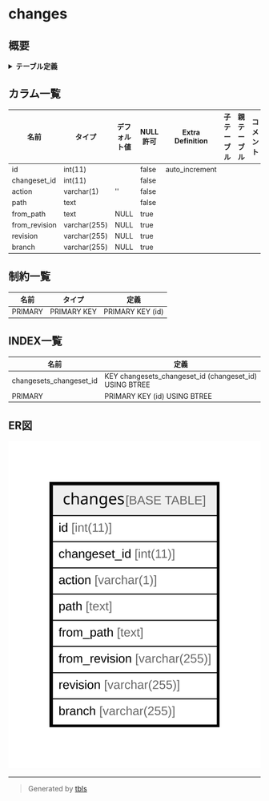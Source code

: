 # changes

## 概要

<details>
<summary><strong>テーブル定義</strong></summary>

```sql
CREATE TABLE `changes` (
  `id` int(11) NOT NULL AUTO_INCREMENT,
  `changeset_id` int(11) NOT NULL,
  `action` varchar(1) NOT NULL DEFAULT '',
  `path` text NOT NULL,
  `from_path` text DEFAULT NULL,
  `from_revision` varchar(255) DEFAULT NULL,
  `revision` varchar(255) DEFAULT NULL,
  `branch` varchar(255) DEFAULT NULL,
  PRIMARY KEY (`id`),
  KEY `changesets_changeset_id` (`changeset_id`)
) ENGINE=InnoDB DEFAULT CHARSET=utf8mb4
```

</details>

## カラム一覧

| 名前            | タイプ          | デフォルト値       | NULL許可   | Extra Definition | 子テーブル      | 親テーブル      | コメント     |
| ------------- | ------------ | ------------ | -------- | ---------------- | ---------- | ---------- | -------- |
| id            | int(11)      |              | false    | auto_increment   |            |            |          |
| changeset_id  | int(11)      |              | false    |                  |            |            |          |
| action        | varchar(1)   | ''           | false    |                  |            |            |          |
| path          | text         |              | false    |                  |            |            |          |
| from_path     | text         | NULL         | true     |                  |            |            |          |
| from_revision | varchar(255) | NULL         | true     |                  |            |            |          |
| revision      | varchar(255) | NULL         | true     |                  |            |            |          |
| branch        | varchar(255) | NULL         | true     |                  |            |            |          |

## 制約一覧

| 名前      | タイプ         | 定義               |
| ------- | ----------- | ---------------- |
| PRIMARY | PRIMARY KEY | PRIMARY KEY (id) |

## INDEX一覧

| 名前                      | 定義                                                     |
| ----------------------- | ------------------------------------------------------ |
| changesets_changeset_id | KEY changesets_changeset_id (changeset_id) USING BTREE |
| PRIMARY                 | PRIMARY KEY (id) USING BTREE                           |

## ER図

![er](changes.svg)

---

> Generated by [tbls](https://github.com/k1LoW/tbls)
